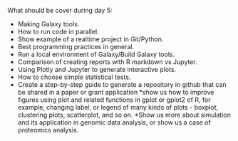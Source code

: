What should be cover during day 5:

* Making Galaxy tools.
* How to run code in parallel.
* Show example of a realtime project in Git/Python.
* Best programming practices in general.
* Run a local environment of Galaxy/Build Galaxy tools.
* Comparison of creating reports with R markdown vs Jupyter.
* Using Plotly and Jupyter to generate interactive plots.
* How to choose simple statistical tests.
* Create a step-by-step guide to generate a repository in github that can be shared in a paper or grant application
*show us how to improve figures using plot and related functions in gplot or gplot2 of R, for example, changing label, or legend of many kinds of plots - boxplot, clustering plots, scatterplot, and so on.
*Show us more about simulation and its application in genomic data analysis, or show us a case of proteomics analysis. 


